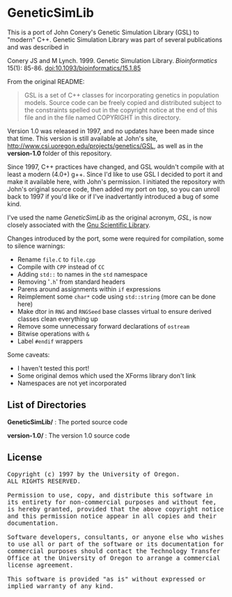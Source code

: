 GeneticSimLib
=============

This is a port of John Conery's Genetic Simulation Library (GSL) to "modern" C++.  Genetic Simulation Library was part of several publications and was described in

Conery JS and M Lynch. 1999.  Genetic Simulation Library.  *Bioinformatics* 15(1): 85-86.
[doi:10.1093/bioinformatics/15.1.85](http://dx.doi.org/10.1093/bioinformatics/15.1.85)

From the original README: 

> GSL is a set of C++ classes for incorporating genetics in population models. Source code can be freely copied and distributed subject to the constraints spelled out in the copyright notice at the end of this file and in the file named COPYRIGHT in this directory.

Version 1.0 was released in 1997, and no updates have been made since that 
time.  This version is still available at John's site, <http://www.csi.uoregon.edu/projects/genetics/GSL>, as well as in the **version-1.0**
folder of this repository.

Since 1997, C++ practices have changed, and GSL wouldn't compile with at least a modern (4.0+) g++.  Since I'd like to use GSL I decided to port it and make it available here, with John's permission.  I initiated the repository with John's original source code, then added my port on top, so you can unroll back to 1997 if you'd like or if I've inadvertantly introduced a bug of some kind.

I've used the name *GeneticSimLib* as the original acronym, *GSL*, is now
closely associated with the [Gnu Scientific Library](http://www.gnu.org/software/gsl/).

Changes introduced by the port, some were required for compilation, some to silence warnings:

* Rename `file.C` to `file.cpp`
* Compile with `CPP` instead of `CC`
* Adding `std::` to names in the `std` namespace
* Removing '`.h`' from standard headers
* Parens around assignments within `if` expressions
* Reimplement some `char*` code using `std::string` (more can be done here)
* Make dtor in `RNG` and `RNGSeed` base classes virtual to ensure derived classes clean everything up
* Remove some unnecessary forward declarations of `ostream`
* Bitwise operations with `&`
* Label `#endif` wrappers


Some caveats:

* I haven't tested this port!
* Some original demos which used the XForms library don't link
* Namespaces are not yet incorporated


List of Directories
-------------------

**GeneticSimLib/**   : The ported source code

**version-1.0/**     : The version 1.0 source code


License
--------
<pre>
Copyright (c) 1997 by the University of Oregon.  
ALL RIGHTS RESERVED. 

Permission to use, copy, and distribute this software in 
its entirety for non-commercial purposes and without fee, 
is hereby granted, provided that the above copyright notice 
and this permission notice appear in all copies and their 
documentation. 

Software developers, consultants, or anyone else who wishes 
to use all or part of the software or its documentation for 
commercial purposes should contact the Technology Transfer 
Office at the University of Oregon to arrange a commercial
license agreement.

This software is provided "as is" without expressed or 
implied warranty of any kind.
</pre>

